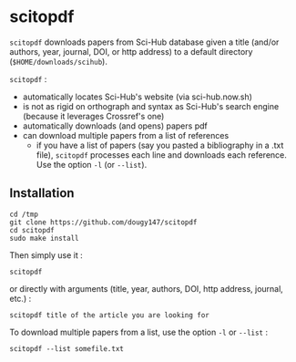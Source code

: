 # scitopdf

`scitopdf` downloads papers from Sci-Hub database given a title (and/or authors, year, journal, DOI, or http address) to a default directory (`$HOME/downloads/scihub`).

`scitopdf` :
- automatically locates Sci-Hub's website (via sci-hub.now.sh)
- is not as rigid on orthograph and syntax as Sci-Hub's search engine (because it leverages Crossref's one)
- automatically downloads (and opens) papers pdf
- can download multiple papers from a list of references
	* if you have a list of papers (say you pasted a bibliography in a .txt file), `scitopdf` processes each line and downloads each reference. Use the option `-l` (or `--list`).

## Installation

```
cd /tmp
git clone https://github.com/dougy147/scitopdf
cd scitopdf
sudo make install
```
Then simply use it :
```
scitopdf
```
or directly with arguments (title, year, authors, DOI, http address, journal, etc.) :
```
scitopdf title of the article you are looking for
```

To download multiple papers from a list, use the option `-l` or `--list` :
```
scitopdf --list somefile.txt
```
